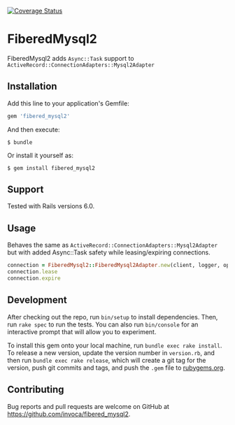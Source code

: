 [![Coverage Status](https://coveralls.io/repos/github/Invoca/fibered_mysql2/badge.svg?branch=master)](https://coveralls.io/github/Invoca/fibered_mysql2?branch=master)

# FiberedMysql2

FiberedMysql2 adds `Async::Task` support to `ActiveRecord::ConnectionAdapters::Mysql2Adapter`

## Installation

Add this line to your application's Gemfile:

```ruby
gem 'fibered_mysql2'
```

And then execute:

    $ bundle

Or install it yourself as:

    $ gem install fibered_mysql2

## Support
Tested with Rails versions 6.0.

## Usage

Behaves the same as `ActiveRecord::ConnectionAdapters::Mysql2Adapter` but with added Async::Task safety while leasing/expiring connections.
```ruby
connection = FiberedMysql2::FiberedMysql2Adapter.new(client, logger, options, config)
connection.lease
connection.expire
```

## Development

After checking out the repo, run `bin/setup` to install dependencies. Then, run `rake spec` to run the tests. You can also run `bin/console` for an interactive prompt that will allow you to experiment.

To install this gem onto your local machine, run `bundle exec rake install`. To release a new version, update the version number in `version.rb`, and then run `bundle exec rake release`, which will create a git tag for the version, push git commits and tags, and push the `.gem` file to [rubygems.org](https://rubygems.org).

## Contributing

Bug reports and pull requests are welcome on GitHub at https://github.com/invoca/fibered_mysql2.
